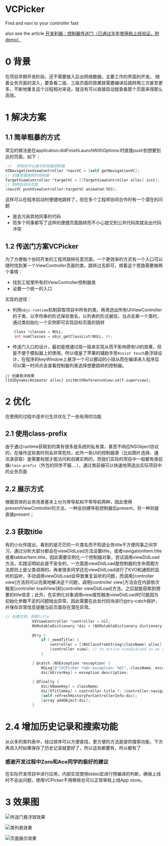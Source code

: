 # VCPicker

Find and navi to your controller fast

also see the article 
[开发利器：控制器传送门（已通过半年使用和上线验证，附demo）](http://www.jianshu.com/p/60357c77a9ed)

# 0 背景
在项目早期开发阶段，还不需要接入后台网络数据，主要工作的界面的开发。
随着业务页面的深入，要查看二级、三级页面的效果就需要编译后跳转两三次甚至更多，不断地重复这个过程相对来说，就没有可以直接启动就查看那个页面来得那么高效。

# 1 解决方案
## 1.1 简单粗暴的方式
常见的做法是在application:didFinishLaunchWithOptions:时直接push到想要到达的页面，如下：
``` objective-c
 //  获取到可以展示的容器控制器
UINavigationViewController *naviVC = [self getNavigationVC];
// 创建想要跳转的控制器
TargetViewController *targetVC = [[TargetViewController alloc] init]; 
// 跳转到目标页面
[naviVC pushViewController:targetVC animated:YES]; 
```
这样可以在程序启动时便捷地跳转了，但在多个工程师协同合作时有一个潜在的问题
- 是会污染其他同事的代码
- 而多个同事都写了这样的便捷页面跳转而不小心提交到公共代码库就会出代码冲突

## 1.2 传送门方案VCPicker
为了方便每个协同开发的工程师跳转任意页面，一个更效率的方式有一个入口可以随时找到某一个ViewController页面的类，跳转过去即可，顺着这个思路需要做两个事情：
- 找到工程里所有的ViewController控制器类
- 设置一个统一的入口

实现的途径：
- 利用```objc-runtime```机制获取项目中所有的类，再筛选出所有UIViewController的子类，以字符串的形式保存类名，以列表的形式展现，当点击某一个类时，通过类初始化一个实例即可实现目标页面的跳转
``` objective-c
    Class *classes = NULL;
    int numClasses = objc_getClassList(NULL, 0);
```
- 传送门入口的设计，最初是想通过摇一摇来实现从而不影响原有UI的效果，但是不便于模拟器上的使用，所以借鉴了苹果的辅助手势```Assist touch```悬浮球设计，在程序的keyWindow上悬浮一个可以挪动的小球从而在编译进入程序后可以第一时间点击查看控制器列表选择想要跳转的控制器。
```
// 创建悬浮效果
[[UIDynamicAnimator alloc] initWithReferenceView:self.superview];
```
# 2 优化
在使用的过程中逐步衍生并优化了一些有用的功能
## 2.1 使用class-prefix
由于通过runtime获取到的类有很多是系统的私有类，甚至不响应NSObject协议的，在操作这些类时则会非常危险，此外一些UI的控制器类（比如图片选择、通讯录获取）是需要权限才能访问和创建实例的，而我们实际的项目中一般都有类前缀```class-prefix```（外包的同学不服....），通过类前缀可以快速地筛选出实际项目中的业务页面
## 2.2 展示方式
根据具体的业务场景基本上分为带导航和不带导航两种，因此使用presentViewController的方法，一种会创建导航控制器后present，另一种则是直接present；
## 2.3 获取title
有的小伙伴提出，看到的是茫茫的一片类名而不知道业务title不方便同事之间学习，通过分析大部分都会在viewDidLoad方法设置title，或者navigationItem.title或者tabbarItem.title，因此需要实例化一个控制器对象，尝试调用viewDidLoad方法，实践证明如此是不安全的，一方面是viewDidLoad是控制器的生命周期方法原则上是父类调用的，再者很多同学还在viewDidLoad进行了KVO和通知的监听的监听，手动调用viewDidLoad会导致重复监听的问题，而调用[controller view]方法则可以完美地解决这个问题，调用[controller view]方法会在内部依次触发[controller loadView]和[controller viewDidLoad]方法，之后就能获取到想要的title信息；此外，在实例化对象调用view属性触发viewDidLoad时可能因为初始化参数不足的问题抛出异常，因此需要在此处代码块进行@try-catch保护，并保存异常信息提醒当前页面存在潜在异常。
``` objective-c
// 创建实例，获取title
            UIViewController *controller = nil;
            NSMutableDictionary *dic = [NSMutableDictionary dictionary];
            
            @try {
                if (_needTitle) {
                    controller = [[NSClassFromString(className) alloc] init]; // nil
                    [controller view]; // to active viewDidLoad so we can get conroller.title
                }
                
            } @catch (NSException *exception) {
                NSLog(@"[VCPicker <%@> exception: %@]", className, exception);
                dic[kErrorKey] = exception.description;
                
            } @finally {
                dic[kNameKey] = className;
                dic[kTitleKey] = controller.title ?: (controller.navigationItem.title ?: (controller.tabBarItem.title ?: className));
                [self refreshHistoryForControllerInfo:dic];
                [array addObject:dic];
            }
```
# 2.4 增加历史记录和搜索功能
从众多的类列表中，经过排序可以方便查找，更方便的方法是提供搜索功能，下次再进入时如果保存了历史记录就更好了，所以这些都要有，所以都有了

### 感谢开发过程中Zoro和Ace同学的极好的建议
在实际开发项目中进行应用，内部实现使用```DEBUG```宏进行预编译的判断，确保上线时不会出问题，使用VCPicker不用移除也可以正常审核上线App store。
﻿
# 3 效果图

![传送门悬浮球效果](http://upload-images.jianshu.io/upload_images/73339-ea9a99f28cf83ae1.png?imageMogr2/auto-orient/strip%7CimageView2/2/w/1240)

![类列表效果](http://upload-images.jianshu.io/upload_images/73339-adc420ddd7718458.png?imageMogr2/auto-orient/strip%7CimageView2/2/w/1240)

![页面展示效果](http://upload-images.jianshu.io/upload_images/73339-d4707d87c372a718.png?imageMogr2/auto-orient/strip%7CimageView2/2/w/1240)

